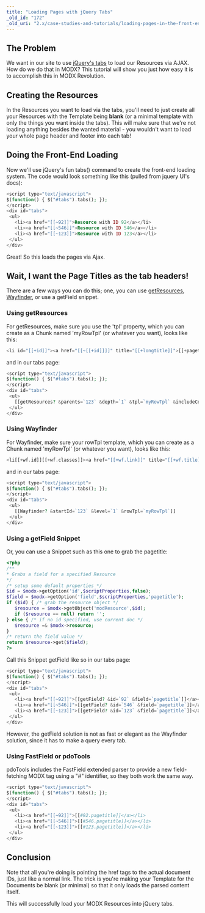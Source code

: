 ```yaml
---
title: "Loading Pages with jQuery Tabs"
_old_id: "172"
_old_uri: "2.x/case-studies-and-tutorials/loading-pages-in-the-front-end-via-ajax-and-jquery-tabs"
---
```


## The Problem

 We want in our site to use [jQuery's tabs](http://jqueryui.com/demos/tabs/) to load our Resources via AJAX. How do we do that in MODX? This tutorial will show you just how easy it is to accomplish this in MODX Revolution.

## Creating the Resources

 In the Resources you want to load via the tabs, you'll need to just create all your Resources with the Template being **blank** (or a minimal template with only the things you want inside the tabs). This will make sure that we're not loading anything besides the wanted material - you wouldn't want to load your whole page header and footer into each tab!

## Doing the Front-End Loading

 Now we'll use jQuery's fun tabs() command to create the front-end loading system. The code would look something like this (pulled from jquery UI's docs):

 ``` php
<script type="text/javascript">
$(function() { $("#tabs").tabs(); });
</script>
<div id="tabs">
  <ul>
    <li><a href="[[~92]]">Resource with ID 92</a></li>
    <li><a href="[[~546]]">Resource with ID 546</a></li>
    <li><a href="[[~123]]">Resource with ID 123</a></li>
  </ul>
</div>
```

 Great! So this loads the pages via Ajax.

## Wait, I want the Page Titles as the tab headers!

 There are a few ways you can do this; one, you can use [getResources](/extras/getresources "getResources"), [Wayfinder](/extras/wayfinder "Wayfinder"), or use a getField snippet.

### Using getResources

 For getResources, make sure you use the 'tpl' property, which you can create as a Chunk named 'myRowTpl' (or whatever you want), looks like this:

 ``` php
<li id="[[+id]]"><a href="[[~[[+id]]]]" title="[[+longtitle]]">[[+pagetitle]]</a></li>
```

 and in our tabs page:

 ``` php
<script type="text/javascript">
$(function() { $("#tabs").tabs(); });
</script>
<div id="tabs">
  <ul>
    [[getResources? &parents=`123` &depth=`1` &tpl=`myRowTpl` &includeContent=`1` &includeTVs=`1`]]
  </ul>
</div>
```

### Using Wayfinder

 For Wayfinder, make sure your rowTpl template, which you can create as a Chunk named 'myRowTpl' (or whatever you want), looks like this:

 ``` php
<li[[+wf.id]][[+wf.classes]]><a href="[[+wf.link]]" title="[[+wf.title]]">[[+wf.linktext]]</a></li>
```

 and in our tabs page:

 ``` php
<script type="text/javascript">
$(function() { $("#tabs").tabs(); });
</script>
<div id="tabs">
  <ul>
    [[Wayfinder? &startId=`123` &level=`1` &rowTpl=`myRowTpl`]]
  </ul>
</div>
```

### Using a getField Snippet

 Or, you can use a Snippet such as this one to grab the pagetitle:

 ``` php
<?php
/**
 * Grabs a field for a specified Resource
 */
/* setup some default properties */
$id = $modx->getOption('id',$scriptProperties,false);
$field = $modx->getOption('field',$scriptProperties,'pagetitle');
if ($id) { /* grab the resource object */
    $resource = $modx->getObject('modResource',$id);
    if ($resource == null) return '';
} else { /* if no id specified, use current doc */
    $resource =& $modx->resource;
}
/* return the field value */
return $resource->get($field);
?>
```

 Call this Snippet getField like so in our tabs page:

 ``` php
<script type="text/javascript">
$(function() { $("#tabs").tabs(); });
</script>
<div id="tabs">
  <ul>
    <li><a href="[[~92]]">[[getField? &id=`92` &field=`pagetitle`]]</a></li>
    <li><a href="[[~546]]">[[getField? &id=`546` &field=`pagetitle`]]</a></li>
    <li><a href="[[~123]]">[[getField? &id=`123` &field=`pagetitle`]]</a></li>
  </ul>
</div>
```

 However, the getField solution is not as fast or elegant as the Wayfinder solution, since it has to make a query every tab.

### Using FastField or pdoTools

 pdoTools includes the FastField extended parser to provide a new field-fetching MODX tag using a "#" identifier, so they both work the same way.

 ``` php
<script type="text/javascript">
$(function() { $("#tabs").tabs(); });
</script>
<div id="tabs">
  <ul>
    <li><a href="[[~92]]">[[#92.pagetitle]]</a></li>
    <li><a href="[[~546]]">[[#546.pagetitle]]</a></li>
    <li><a href="[[~123]]">[[#123.pagetitle]]</a></li>
  </ul>
</div>
```

## Conclusion

 Note that all you're doing is pointing the href tags to the actual document IDs, just like a normal link. The trick is you're making your Template for the Documents be blank (or minimal) so that it only loads the parsed content itself.

 This will successfully load your MODX Resources into jQuery tabs.
